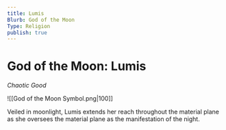 ```yaml
---
title: Lumis
Blurb: God of the Moon
Type: Religion
publish: true
---
```

# God of the Moon: Lumis
*Chaotic Good*

![[God of the Moon Symbol.png|100]]

Veiled in moonlight, Lumis extends her reach throughout the material plane as she oversees the material plane as the manifestation of the night.
